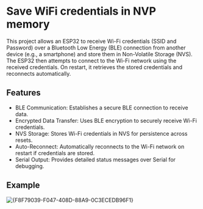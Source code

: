 # Save WiFi credentials in NVP memory

This project allows an ESP32 to receive Wi-Fi credentials (SSID and Password) over a Bluetooth Low Energy (BLE) connection from another device (e.g., a smartphone) and store them in Non-Volatile Storage (NVS). The ESP32 then attempts to connect to the Wi-Fi network using the received credentials. On restart, it retrieves the stored credentials and reconnects automatically.

## Features

- BLE Communication: Establishes a secure BLE connection to receive data.
- Encrypted Data Transfer: Uses BLE encryption to securely receive Wi-Fi credentials.
- NVS Storage: Stores Wi-Fi credentials in NVS for persistence across resets.
- Auto-Reconnect: Automatically reconnects to the Wi-Fi network on restart if credentials are stored.
- Serial Output: Provides detailed status messages over Serial for debugging.

## Example

![{F8F79039-F047-408D-88A9-0C3ECEDB96F1}](https://github.com/user-attachments/assets/c3c5e8ed-2c7d-4285-b402-82c8d1a58acc)

